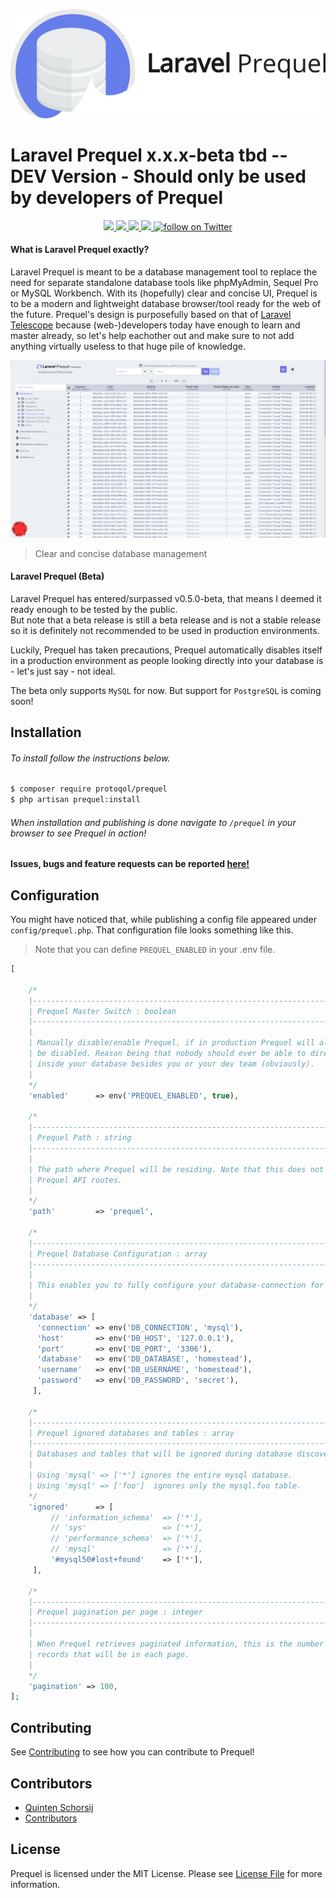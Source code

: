 
![Laravel Prequel](./assets/prequel.png)  
  
# Laravel Prequel x.x.x-beta tbd -- DEV Version - Should only be used by developers of Prequel
<p align="center">
    <a href="https://travis-ci.org/Protoqol/Prequel.svg?branch=Dev">
	    <img src="https://travis-ci.org/Protoqol/Prequel.svg?branch=Dev"/>	
    </a>
    <a href="https://packagist.org/packages/protoqol/prequel">
	    <img src="https://img.shields.io/badge/php-%5E7.2-lightblue.svg"/>	
    </a>
    <a href="https://laravel.com/">
	    <img src="https://img.shields.io/badge/laravel-%5E5.6-lightblue.svg"/>	
    </a>
    <a href="https://github.com/badges/shields/pulse" alt="Activity">
        <img src="https://img.shields.io/github/commit-activity/m/badges/shields.svg" />
    </a>
    <a href="https://twitter.com/intent/follow?screen_name=Protoqol_XYZ">
        <img src="https://img.shields.io/twitter/follow/Protoqol_XYZ.svg?label=%40Protoqol_XYZ&style=social"
            alt="follow on Twitter">
    </a>
</p>

#### What is Laravel Prequel exactly?  
Laravel Prequel is meant to be a database management tool to replace the need for separate standalone database tools like phpMyAdmin, Sequel Pro or MySQL Workbench. With its (hopefully) clear and concise UI, Prequel is to be a modern and lightweight database browser/tool ready for the web of the future. Prequel's design is purposefully based on that of [Laravel Telescope](https://github.com/laravel/telescope) because (web-)developers today have enough to learn and master already, so let's help eachother out and make sure to not add anything virtually useless to that huge pile of knowledge.   
  
![Prequel Screenshot](./assets/prequel_screenshot.png)  
> Clear and concise database management  
  
#### Laravel Prequel (Beta)  
Laravel Prequel has entered/surpassed v0.5.0-beta, that means I deemed it ready enough to be tested by the public.  
But note that a beta release is still a beta release and is not a stable release so it is definitely not recommended to be used in production environments.   
  
Luckily, Prequel has taken precautions, Prequel automatically disables itself in a production environment as people looking directly into your database is - let's just say - not ideal.  
  
The beta only supports `MySQL` for now. But support for `PostgreSQL` is coming soon!
  
## Installation
###### To install follow the instructions below.  
```bash  
$ composer require protoqol/prequel  
$ php artisan prequel:install
```  
###### When installation and publishing is done navigate to `/prequel` in your browser to see Prequel in action!  
  
#### Issues, bugs and feature requests can be reported [here!](https://github.com/Protoqol/Prequel/issues/new/choose)  

## Configuration
You might have noticed that, while publishing a config file appeared under `config/prequel.php`. 
That configuration file looks something like this.
> Note that you can define `PREQUEL_ENABLED` in your .env file.
```php
[  

    /*  
    |--------------------------------------------------------------------------  
    | Prequel Master Switch : boolean
    |--------------------------------------------------------------------------  
    |  
    | Manually disable/enable Prequel, if in production Prequel will always  
    | be disabled. Reason being that nobody should ever be able to directly look  
    | inside your database besides you or your dev team (obviously).  
    |  
    */
    'enabled'      => env('PREQUEL_ENABLED', true),  
      
    /*  
    |--------------------------------------------------------------------------  
    | Prequel Path : string
    |--------------------------------------------------------------------------  
    |  
    | The path where Prequel will be residing. Note that this does not affect 
    | Prequel API routes.  
    |  
    */
    'path'         => 'prequel',  
    
    /*  
    |--------------------------------------------------------------------------  
    | Prequel Database Configuration : array
    |--------------------------------------------------------------------------  
    |  
    | This enables you to fully configure your database-connection for Prequel.
    |  
    */
    'database' => [  
      'connection' => env('DB_CONNECTION', 'mysql'),  
      'host'       => env('DB_HOST', '127.0.0.1'),  
      'port'       => env('DB_PORT', '3306'),  
      'database'   => env('DB_DATABASE', 'homestead'),  
      'username'   => env('DB_USERNAME', 'homestead'),  
      'password'   => env('DB_PASSWORD', 'secret'),  
     ],  
     
    /*  
    |--------------------------------------------------------------------------  
    | Prequel ignored databases and tables : array
    |--------------------------------------------------------------------------  
    | Databases and tables that will be ignored during database discovery.
    |
    | Using 'mysql' => ['*'] ignores the entire mysql database.
    | Using 'mysql' => ['foo']  ignores only the mysql.foo table.
    */
    'ignored'      => [  
         // 'information_schema'  => ['*'],  
         // 'sys'                 => ['*'],
         // 'performance_schema'  => ['*'], 
         // 'mysql'               => ['*'],
         '#mysql50#lost+found'    => ['*'],  
     ],
     
    /*
    |--------------------------------------------------------------------------
    | Prequel pagination per page : integer
    |--------------------------------------------------------------------------
    |
    | When Prequel retrieves paginated information, this is the number of
    | records that will be in each page.
    |
    */
    'pagination' => 100,
];
```
  
## Contributing  
  
See [Contributing](CONTRIBUTING.md) to see how you can contribute to Prequel!   
  
  
## Contributors  
- [Quinten Schorsij](https://github.com/QuintenJustus)  
- [Contributors](https://github.com/Protoqol/Prequel/graphs/contributors)  
  
## License  
  
Prequel is licensed under the MIT License. Please see [License File](LICENSE) for more information.
